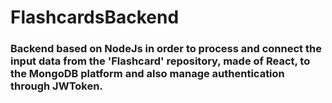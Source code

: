 # FlashcardsBackend

### Backend based on NodeJs in order to process and connect the input data from the 'Flashcard' repository, made of React, to the MongoDB platform and also manage authentication through JWToken.
